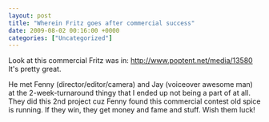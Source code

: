 ```yaml
---
layout: post
title: "Wherein Fritz goes after commercial success"
date: 2009-08-02 00:16:00 +0000
categories: ["Uncategorized"]
---
```


Look at this commercial Fritz was in: http://www.poptent.net/media/13580
It's pretty great.

He met Fenny (director/editor/camera) and Jay (voiceover awesome man) at the 2-week-turnaround thingy that I ended up not being a part of at all. They did this 2nd project cuz Fenny found this commercial contest old spice is running. If they win, they get money and fame and stuff. Wish them luck!